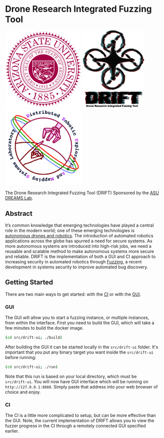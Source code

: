 # Drone Research Integrated Fuzzing Tool

<img src="./assets/asu-logo.svg.png" width="250"/> <img src="./assets/drift-logo.png" width="200"/> <img src="./assets/dreams-logo.png" width="250"/> 


The Drone Research Integrated Fuzzing Tool (DRIFT) Sponsored by the [ASU DREAMS Lab](https://web.asu.edu/jdas/home). 

## Abstract 

It’s common knowledge that emerging technologies have played a central role in the modern world; one of these emerging technologies is [autonomous drones and robotics](https://www.ros.org/). The introduction of automated robotics applications across the globe has spurred a need for secure systems. As more autonomous systems are introduced into high-risk jobs, we need a reusable and scalable method to make autonomous systems more secure and reliable. DRIFT is the implementation of both a GUI and CI approach to increasing security in automated robotics through [Fuzzing](https://searchsecurity.techtarget.com/definition/fuzz-testing), a recent development in systems security to improve automated bug discovery.  

## Getting Started   
There are two main ways to get started: with the [CI](#ci) or with the [GUI](#gui).
### GUI

The GUI will allow you to start a fuzzing instance, or multiple instances, from within the interface.
First you need to build the GUI, which will take a few minutes to build the docker image.

```bash
(cd src/drift-ui; ./build)
```

After building the GUI it can be started locally in the `src/drift-ui` folder. It's important that you put any binary target you want inside the `src/drift-ui` before running:

```bash
(cd src/drift-ui; ./run)
```

Note that this run is based on your local directory, which must be `src/drift-ui`. You will now have GUI interface which will be running on `http://127.0.0.1:8888`. Simply paste that address into your web browser of choice and enjoy. 

### CI

The CI is a little more complicated to setup, but can be more effective than the GUI. Note, the current implementation of DRIFT allows you to view the fuzzer progress in the CI through a remotely connected GUI specified earlier. 



